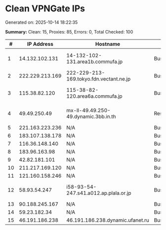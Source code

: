 # Clean VPNGate IPs
Generated on: 2025-10-14 18:22:35

**Summary:** Clean: 15, Proxies: 85, Errors: 0, Total Checked: 100

| # | IP Address | Hostname | Type | Country | Provider |
|---|------------|----------|------|---------|----------|
| 1 | 14.132.102.131 | 14-132-102-131.area1b.commufa.jp | Business | JP | Chubu Telecommunications Company, Inc. |
| 2 | 222.229.213.169 | 222-229-213-169.tokyo.fdn.vectant.ne.jp | Business | JP | ARTERIA Networks Corporation |
| 3 | 115.38.82.120 | 115-38-82-120.area6a.commufa.jp | Business | JP | Chubu Telecommunications Company, Inc. |
| 4 | 49.49.250.49 | mx-ll-49.49.250-49.dynamic.3bb.in.th | Residential | TH | Triple T Broadband Public Company Limited |
| 5 | 221.163.223.236 | N/A | Business | KR | Korea Telecom |
| 6 | 183.107.138.178 | N/A | Business | KR | Korea Telecom |
| 7 | 116.36.148.140 | N/A | Business | KR | LG POWERCOMM |
| 8 | 183.96.163.98 | N/A | Business | KR | Korea Telecom |
| 9 | 42.82.181.101 | N/A | Business | KR | LG HelloVision Corp. |
| 10 | 211.217.169.120 | N/A | Business | KR | Korea Telecom |
| 11 | 121.160.158.246 | N/A | Business | KR | Korea Telecom |
| 12 | 58.93.54.247 | i58-93-54-247.s41.a012.ap.plala.or.jp | Business | JP | NTT Communications Corporation |
| 13 | 90.188.245.167 | N/A | Business | RU | PJSC Rostelecom |
| 14 | 59.23.182.34 | N/A | Business | KR | Korea Telecom |
| 15 | 46.191.186.238 | 46.191.186.238.dynamic.ufanet.ru | Business | RU | JSC "Ufanet" |
